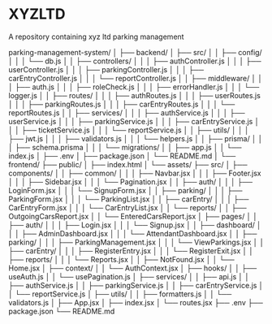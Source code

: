 # XYZLTD
A repository containing xyz ltd parking management



parking-management-system/
│
├── backend/
│   ├── src/
│   │   ├── config/
│   │   │   └── db.js
│   │   ├── controllers/
│   │   │   ├── authController.js
│   │   │   ├── userController.js
│   │   │   ├── parkingController.js
│   │   │   ├── carEntryController.js
│   │   │   └── reportController.js
│   │   ├── middleware/
│   │   │   ├── auth.js
│   │   │   ├── roleCheck.js
│   │   │   ├── errorHandler.js
│   │   │   └── logger.js
│   │   ├── routes/
│   │   │   ├── authRoutes.js
│   │   │   ├── userRoutes.js
│   │   │   ├── parkingRoutes.js
│   │   │   ├── carEntryRoutes.js
│   │   │   └── reportRoutes.js
│   │   ├── services/
│   │   │   ├── authService.js
│   │   │   ├── userService.js
│   │   │   ├── parkingService.js
│   │   │   ├── carEntryService.js
│   │   │   ├── ticketService.js
│   │   │   └── reportService.js
│   │   ├── utils/
│   │   │   ├── jwt.js
│   │   │   ├── validators.js
│   │   │   └── helpers.js
│   │   ├── prisma/
│   │   │   ├── schema.prisma
│   │   │   └── migrations/
│   │   ├── app.js
│   │   └── index.js
│   ├── .env
│   ├── package.json
│   └── README.md
│
└── frontend/
    ├── public/
    │   ├── index.html
    │   └── assets/
    ├── src/
    │   ├── components/
    │   │   ├── common/
    │   │   │   ├── Navbar.jsx
    │   │   │   ├── Footer.jsx
    │   │   │   ├── Sidebar.jsx
    │   │   │   └── Pagination.jsx
    │   │   ├── auth/
    │   │   │   ├── LoginForm.jsx
    │   │   │   └── SignupForm.jsx
    │   │   ├── parking/
    │   │   │   ├── ParkingForm.jsx
    │   │   │   └── ParkingList.jsx
    │   │   ├── carEntry/
    │   │   │   ├── CarEntryForm.jsx
    │   │   │   └── CarEntryList.jsx
    │   │   └── reports/
    │   │       ├── OutgoingCarsReport.jsx
    │   │       └── EnteredCarsReport.jsx
    │   ├── pages/
    │   │   ├── auth/
    │   │   │   ├── Login.jsx
    │   │   │   └── Signup.jsx
    │   │   ├── dashboard/
    │   │   │   ├── AdminDashboard.jsx
    │   │   │   └── AttendantDashboard.jsx
    │   │   ├── parking/
    │   │   │   ├── ParkingManagement.jsx
    │   │   │   └── ViewParkings.jsx
    │   │   ├── carEntry/
    │   │   │   ├── RegisterEntry.jsx
    │   │   │   └── RegisterExit.jsx
    │   │   ├── reports/
    │   │   │   └── Reports.jsx
    │   │   ├── NotFound.jsx
    │   │   └── Home.jsx
    │   ├── context/
    │   │   └── AuthContext.jsx
    │   ├── hooks/
    │   │   ├── useAuth.js
    │   │   └── usePagination.js
    │   ├── services/
    │   │   ├── api.js
    │   │   ├── authService.js
    │   │   ├── parkingService.js
    │   │   ├── carEntryService.js
    │   │   └── reportService.js
    │   ├── utils/
    │   │   ├── formatters.js
    │   │   └── validators.js
    │   ├── App.jsx
    │   ├── index.jsx
    │   └── routes.jsx
    ├── .env
    ├── package.json
    └── README.md
